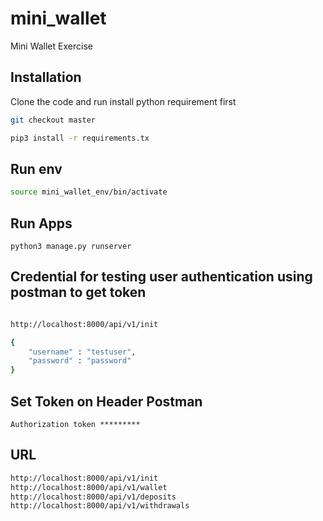 # mini_wallet
Mini Wallet Exercise

## Installation

Clone the code and run install python requirement first

```bash
git checkout master
```

```bash
pip3 install -r requirements.tx
```

## Run env
``` bash
source mini_wallet_env/bin/activate
```

## Run Apps
```
python3 manage.py runserver
```

## Credential for testing user authentication using postman to get token

```bash

http://localhost:8000/api/v1/init

{
	"username" : "testuser",
	"password" : "password"
}
```

## Set Token on Header Postman

```
Authorization token *********
```

## URL

```bash
http://localhost:8000/api/v1/init
http://localhost:8000/api/v1/wallet
http://localhost:8000/api/v1/deposits
http://localhost:8000/api/v1/withdrawals
```

